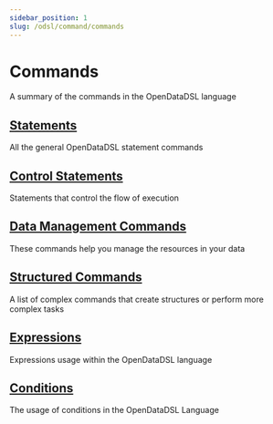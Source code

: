 ```yaml
---
sidebar_position: 1
slug: /odsl/command/commands
---
```


Commands
========

A summary of the commands in the OpenDataDSL language

## [Statements](statements)
All the general OpenDataDSL statement commands

## [Control Statements](control)
Statements that control the flow of execution

## [Data Management Commands](data-management) 
These commands help you manage the resources in your data

## [Structured Commands](structured) 
A list of complex commands that create structures or perform more complex tasks

## [Expressions](expressions)
Expressions usage within the OpenDataDSL language

## [Conditions](conditions)
The usage of conditions in the OpenDataDSL Language